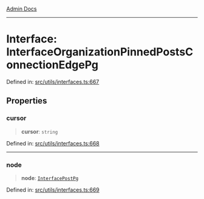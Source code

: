[Admin Docs](/)

***

# Interface: InterfaceOrganizationPinnedPostsConnectionEdgePg

Defined in: [src/utils/interfaces.ts:667](https://github.com/PalisadoesFoundation/talawa-admin/blob/main/src/utils/interfaces.ts#L667)

## Properties

### cursor

> **cursor**: `string`

Defined in: [src/utils/interfaces.ts:668](https://github.com/PalisadoesFoundation/talawa-admin/blob/main/src/utils/interfaces.ts#L668)

***

### node

> **node**: [`InterfacePostPg`](InterfacePostPg.md)

Defined in: [src/utils/interfaces.ts:669](https://github.com/PalisadoesFoundation/talawa-admin/blob/main/src/utils/interfaces.ts#L669)
